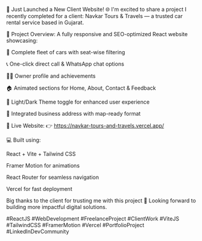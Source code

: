 🚗 Just Launched a New Client Website! 🌐
I'm excited to share a project I recently completed for a client: Navkar Tours & Travels — a trusted car rental service based in Gujarat.

📌 Project Overview:
A fully responsive and SEO-optimized React website showcasing:

🚙 Complete fleet of cars with seat-wise filtering

📞 One-click direct call & WhatsApp chat options

🧑‍💼 Owner profile and achievements

🏠 Animated sections for Home, About, Contact & Feedback

🌙 Light/Dark Theme toggle for enhanced user experience

📍 Integrated business address with map-ready format

🔗 Live Website:
👉 https://navkar-tours-and-travels.vercel.app/

💻 Built using:

React + Vite + Tailwind CSS

Framer Motion for animations

React Router for seamless navigation

Vercel for fast deployment

Big thanks to the client for trusting me with this project 🙌
Looking forward to building more impactful digital solutions.

#ReactJS #WebDevelopment #FreelanceProject #ClientWork #ViteJS #TailwindCSS #FramerMotion #Vercel #PortfolioProject #LinkedInDevCommunity

